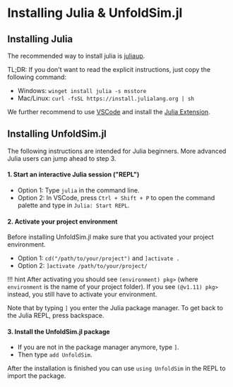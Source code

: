 # Installing Julia & UnfoldSim.jl

## Installing Julia

The recommended way to install julia is [juliaup](https://github.com/JuliaLang/juliaup).

TL;DR: If you don't want to read the explicit instructions, just copy the following command:

- Windows: `winget install julia -s msstore`
- Mac/Linux: `curl -fsSL https://install.julialang.org | sh`

We further recommend to use [VSCode](https://code.visualstudio.com/download) and install the [Julia Extension](https://marketplace.visualstudio.com/items?itemName=julialang.language-julia).

## Installing UnfoldSim.jl

The following instructions are intended for Julia beginners. More advanced Julia users can jump ahead to step 3.

#### 1. Start an interactive Julia session ("REPL")
- Option 1: Type `julia` in the command line.
- Option 2: In VSCode, press `Ctrl + Shift + P` to open the command palette and type in `Julia: Start REPL`.

#### 2. Activate your project environment
Before installing UnfoldSim.jl make sure that you activated your project environment.
- Option 1: `cd("/path/to/your/project")` and `]activate .`
- Option 2: `]activate /path/to/your/project/`

!!! hint
    After activating you should see `(environment) pkg>` (where `environment` is the name of your project folder). If you see `(@v1.11) pkg>` instead, you still have to activate your environment.

Note that by typing `]` you enter the Julia package manager. To get back to the Julia REPL, press backspace.

#### 3. Install the UnfoldSim.jl package
- If you are not in the package manager anymore, type `]`.
- Then type `add UnfoldSim`.

After the installation is finished you can use `using UnfoldSim` in the REPL to import the package.